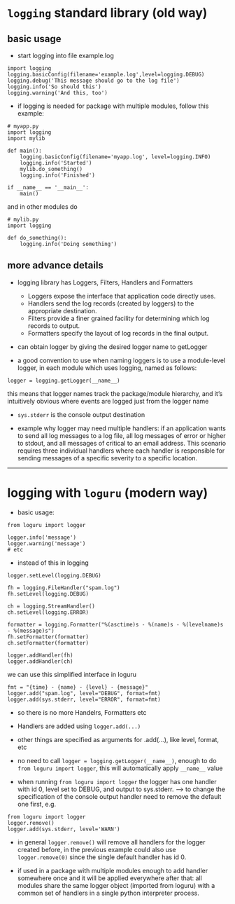 
# ```logging``` standard library (old way)

## basic usage

* start logging into file example.log

```
import logging
logging.basicConfig(filename='example.log',level=logging.DEBUG)
logging.debug('This message should go to the log file')
logging.info('So should this')
logging.warning('And this, too')
```

* if logging is needed for package with multiple modules, follow this example:

```
# myapp.py
import logging
import mylib

def main():
    logging.basicConfig(filename='myapp.log', level=logging.INFO)
    logging.info('Started')
    mylib.do_something()
    logging.info('Finished')

if __name__ == '__main__':
    main()
```

and in other modules do

```
# mylib.py
import logging

def do_something():
    logging.info('Doing something')
```


## more advance details

* logging library has Loggers, Filters, Handlers and Formatters
	- Loggers expose the interface that application code directly uses.
	- Handlers send the log records (created by loggers) to the appropriate destination.
	- Filters provide a finer grained facility for determining which log records to output.
	- Formatters specify the layout of log records in the final output.

* can obtain logger by giving the desired logger name to getLogger

* a good convention to use when naming loggers is to use a module-level logger, in each module which uses logging, named as follows:

``` logger = logging.getLogger(__name__) ```

this means that logger names track the package/module hierarchy, and it’s intuitively obvious where events are logged just from the logger name


* ```sys.stderr``` is the console output destination


* example why logger may need multiple handlers: if an application wants to send all log messages to a log file, all log messages of error or higher to stdout, and all messages of critical to an email address. 
This scenario requires three individual handlers where each handler is responsible for sending messages of a specific severity to a specific location.

-----------------------

# logging with ```loguru``` (modern way)

* basic usage:

```
from loguru import logger

logger.info('message')
logger.warning('message')
# etc
```

* instead of this in logging

```
logger.setLevel(logging.DEBUG)

fh = logging.FileHandler("spam.log")
fh.setLevel(logging.DEBUG)

ch = logging.StreamHandler()
ch.setLevel(logging.ERROR)

formatter = logging.Formatter("%(asctime)s - %(name)s - %(levelname)s - %(message)s")
fh.setFormatter(formatter)
ch.setFormatter(formatter)

logger.addHandler(fh)
logger.addHandler(ch)
```

we can use this simplified interface in loguru

```
fmt = "{time} - {name} - {level} - {message}"
logger.add("spam.log", level="DEBUG", format=fmt)
logger.add(sys.stderr, level="ERROR", format=fmt)
```

* so there is no more Handelrs, Formatters etc
* Handlers are added using ```logger.add(...)```
* other things are specified as arguments for .add(...), like level, format, etc


* no need to call ``` logger = logging.getLogger(__name__) ```, 
enough to do ```from loguru import logger```, 
this will automatically apply ```__name__``` value


* when running ```from loguru import logger```
the logger has one handler with id 0, level set to DEBUG, and output to sys.stderr.
--> to change the specification of the console output handler need to remove the default one first, e.g.

```
from loguru import logger
logger.remove()
logger.add(sys.stderr, level='WARN')
```

 * in general ```logger.remove()``` will remove all handlers for the logger created before, in the previous example
 could also use ```logger.remove(0)``` since the single default handler has id 0. 

 * if used in a package with multiple modules enough to add handler somewhere once and it will be applied everywhere after that: 
 all modules share the same logger object (imported from loguru) with a common set of handlers in a single python interpreter process.


